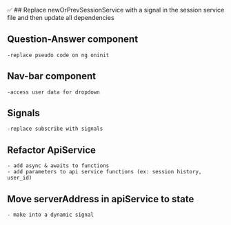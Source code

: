 ✅ ## Replace newOrPrevSessionService with a signal in the session service file and then update all dependencies

## Question-Answer component    
    -replace pseudo code on ng oninit

## Nav-bar component
    -access user data for dropdown    

## Signals
    -replace subscribe with signals
    
## Refactor ApiService
    - add async & awaits to functions 
    - add parameters to api service functions (ex: session history, user_id)

## Move serverAddress in apiService to state 
    - make into a dynamic signal